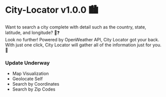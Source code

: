 # City-Locator v1.0.0 🏙️
Want to search a city complete with detail such as the country, state, latitude, and longitude? 🤔❓ <br>
Look no further! Powered by OpenWeather API, City Locator got your back. With just one click, City Locator will gather all of the information just for you. 🩷

### Update Underway
- Map Visualization
- Geolocate Self
- Search by Coordinates
- Search by Zip Codes
  
